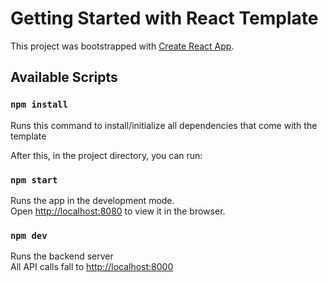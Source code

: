 # Getting Started with React Template

This project was bootstrapped with [Create React App](https://github.com/facebook/create-react-app).

## Available Scripts

### `npm install`

Runs this command to install/initialize all dependencies that come with the template

After this, in the project directory, you can run:

### `npm start`

Runs the app in the development mode.\
Open [http://localhost:8080](http://localhost:8080) to view it in the browser.

### `npm dev`

Runs the backend server \
All API calls fall to [http://localhost:8000](http://localhost:8000)
